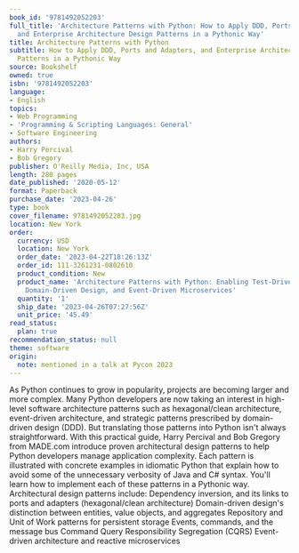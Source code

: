 ```yaml
---
book_id: '9781492052203'
full_title: 'Architecture Patterns with Python: How to Apply DDD, Ports and Adapters,
  and Enterprise Architecture Design Patterns in a Pythonic Way'
title: Architecture Patterns with Python
subtitle: How to Apply DDD, Ports and Adapters, and Enterprise Architecture Design
  Patterns in a Pythonic Way
source: Bookshelf
owned: true
isbn: '9781492052203'
language:
- English
topics:
- Web Programming
- 'Programming & Scripting Languages: General'
- Software Engineering
authors:
- Harry Percival
- Bob Gregory
publisher: O'Reilly Media, Inc, USA
length: 280 pages
date_published: '2020-05-12'
format: Paperback
purchase_date: '2023-04-26'
type: book
cover_filename: 9781492052203.jpg
location: New York
order:
  currency: USD
  location: New York
  order_date: '2023-04-22T18:26:13Z'
  order_id: 111-3261231-0802610
  product_condition: New
  product_name: 'Architecture Patterns with Python: Enabling Test-Driven Development,
    Domain-Driven Design, and Event-Driven Microservices'
  quantity: '1'
  ship_date: '2023-04-26T07:27:56Z'
  unit_price: '45.49'
read_status:
  plan: true
recommendation_status: null
theme: software
origin:
  note: mentioned in a talk at Pycon 2023
---
```

As Python continues to grow in popularity, projects are becoming larger and more complex. Many Python developers are now taking an interest in high-level software architecture patterns such as hexagonal/clean architecture, event-driven architecture, and strategic patterns prescribed by domain-driven design (DDD). But translating those patterns into Python isn't always straightforward.
With this practical guide, Harry Percival and Bob Gregory from MADE.com introduce proven architectural design patterns to help Python developers manage application complexity. Each pattern is illustrated with concrete examples in idiomatic Python that explain how to avoid some of the unnecessary verbosity of Java and C# syntax. You'll learn how to implement each of these patterns in a Pythonic way.
Architectural design patterns include:
Dependency inversion, and its links to ports and adapters (hexagonal/clean architecture)
Domain-driven design's distinction between entities, value objects, and aggregates
Repository and Unit of Work patterns for persistent storage
Events, commands, and the message bus
Command Query Responsibility Segregation (CQRS)
Event-driven architecture and reactive microservices

